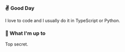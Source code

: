 ### :v: Good Day

I love to code and I usually do it in TypeScript or Python.

### :hammer: What I'm up to

Top secret.
